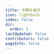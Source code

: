 ```yaml
---
title: 卡牌与身份
icon: lightbulb
index: false
dir:
  order: 2
lastUpdated: false
contributors: false
pageInfo: false
---
```


<Catalog></Catalog>
